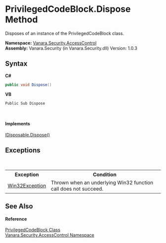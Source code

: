 # PrivilegedCodeBlock.Dispose Method 
 

Disposes of an instance of the PrivilegedCodeBlock class.

**Namespace:**&nbsp;<a href="62a937f8-234b-6e15-2f22-272a8ae206a7">Vanara.Security.AccessControl</a><br />**Assembly:**&nbsp;Vanara.Security (in Vanara.Security.dll) Version: 1.0.3

## Syntax

**C#**<br />
``` C#
public void Dispose()
```

**VB**<br />
``` VB
Public Sub Dispose
```

<br />

#### Implements
<a href="http://msdn2.microsoft.com/en-us/library/es4s3w1d" target="_blank">IDisposable.Dispose()</a><br />

## Exceptions
&nbsp;<table><tr><th>Exception</th><th>Condition</th></tr><tr><td><a href="http://msdn2.microsoft.com/en-us/library/tac3tbxc" target="_blank">Win32Exception</a></td><td>Thrown when an underlying Win32 function call does not succeed.</td></tr></table>

## See Also


#### Reference
<a href="a168e054-4bbe-36c0-ab8f-507be9c77242">PrivilegedCodeBlock Class</a><br /><a href="62a937f8-234b-6e15-2f22-272a8ae206a7">Vanara.Security.AccessControl Namespace</a><br />